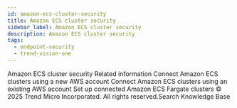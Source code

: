 ```yaml
---
id: amazon-ecs-cluster-security
title: Amazon ECS cluster security
sidebar_label: Amazon ECS cluster security
description: Amazon ECS cluster security
tags:
  - endpoint-security
  - trend-vision-one
---
```


 Amazon ECS cluster security Related information Connect Amazon ECS clusters using a new AWS account Connect Amazon ECS clusters using an existing AWS account Set up connected Amazon ECS Fargate clusters © 2025 Trend Micro Incorporated. All rights reserved.Search Knowledge Base